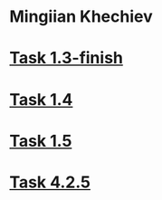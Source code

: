 # Mingiian Khechiev

# [Task 1.3-finish](https://xechiev.github.io/Task_1.3-finsh/) 

# [Task 1.4](https://xechiev.github.io/Task_1.4/) 

# [Task 1.5](https://xechiev.github.io/Task_1.5/) 

# [Task 4.2.5](https://xechiev.github.io/4.2.5/) 



